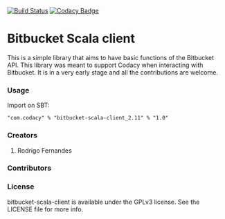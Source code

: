 [![Build Status](https://travis-ci.org/codacy/bitbucket-scala-client.svg)](https://travis-ci.org/codacy/bitbucket-scala-client)
[![Codacy Badge](https://www.codacy.com/project/badge/7cafaff96aba4ba48e9e14e3c196a8a9)](https://www.codacy.com/public/codacy/bitbucket-scala-client.git)

# Bitbucket Scala client

This is a simple library that aims to have basic functions of the Bitbucket API.
This library was meant to support Codacy when interacting with Bitbucket.
It is in a very early stage and all the contributions are welcome.

### Usage

Import on SBT:

    "com.codacy" % "bitbucket-scala-client_2.11" % "1.0"

### Creators

1. Rodrigo Fernandes

### Contributors

### License

bitbucket-scala-client is available under the GPLv3 license. See the LICENSE file for more info.
